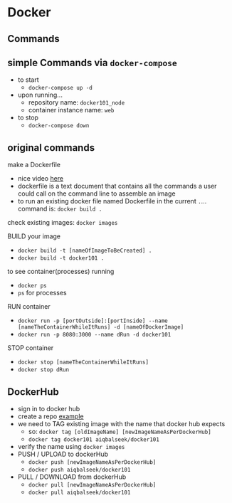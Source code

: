 # Docker

## Commands

## simple Commands via `docker-compose`

- to start
  - `docker-compose up -d`
- upon running...
  - repository name: `docker101_node`
  - container instance name: `web`
- to stop
  - `docker-compose down`

## original commands

make a Dockerfile

- nice video [here](https://www.youtube.com/watch?v=edPrPcgjTgw)
- dockerfile is a text document that contains all the commands a user could call on the command line to assemble an image
- to run an existing docker file named Dockerfile in the current `.`... command is: `docker build .`

check existing images: `docker images`

BUILD your image

- `docker build -t [nameOfImageToBeCreated] .`
- `docker build -t docker101 .`

to see container(processes) running

- `docker ps`
- `ps` for processes

RUN container

- `docker run -p [portOutside]:[portInside] --name [nameTheContainerWhileItRuns] -d [nameOfDockerImage]`
- `docker run -p 8080:3000 --name dRun -d docker101`

STOP container

- `docker stop [nameTheContainerWhileItRuns]`
- `docker stop dRun`

## DockerHub

- sign in to docker hub
- create a repo [example](https://hub.docker.com/repository/docker/aiqbalseek/docker101)
- we need to TAG existing image with the name that docker hub expects
  - so: `docker tag [oldImageName] [newImageNameAsPerDockerHub]`
  - `docker tag docker101 aiqbalseek/docker101`
- verify the name using `docker images`
- PUSH / UPLOAD to dockerHub
  - `docker push [newImageNameAsPerDockerHub]`
  - `docker push aiqbalseek/docker101`
- PULL / DOWNLOAD from dockerHub
  - `docker pull [newImageNameAsPerDockerHub]`
  - `docker pull aiqbalseek/docker101`

